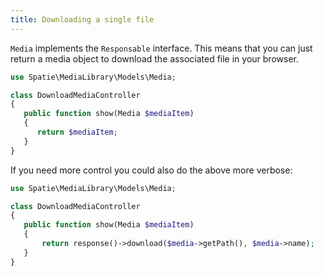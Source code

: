 ```yaml
---
title: Downloading a single file
---
```


`Media` implements the `Responsable` interface. This means that you can just return a media object to download the associated file in your browser.

```php
use Spatie\MediaLibrary\Models\Media;

class DownloadMediaController
{
   public function show(Media $mediaItem)
   {
      return $mediaItem;
   }
}
```

If you need more control you could also do the above more verbose:

```php
use Spatie\MediaLibrary\Models\Media;

class DownloadMediaController
{
   public function show(Media $mediaItem)
   {
       return response()->download($media->getPath(), $media->name);
   }
}
```